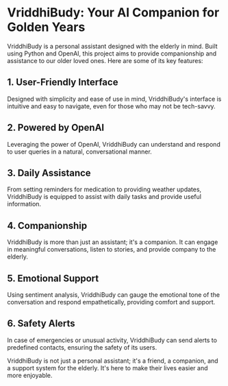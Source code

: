 # VriddhiBudy: Your AI Companion for Golden Years

VriddhiBudy is a personal assistant designed with the elderly in mind. Built using Python and OpenAI, this project aims to provide companionship and assistance to our older loved ones. Here are some of its key features:

## 1. User-Friendly Interface
Designed with simplicity and ease of use in mind, VriddhiBudy's interface is intuitive and easy to navigate, even for those who may not be tech-savvy.

## 2. Powered by OpenAI
Leveraging the power of OpenAI, VriddhiBudy can understand and respond to user queries in a natural, conversational manner.

## 3. Daily Assistance
From setting reminders for medication to providing weather updates, VriddhiBudy is equipped to assist with daily tasks and provide useful information.

## 4. Companionship
VriddhiBudy is more than just an assistant; it's a companion. It can engage in meaningful conversations, listen to stories, and provide company to the elderly.

## 5. Emotional Support
Using sentiment analysis, VriddhiBudy can gauge the emotional tone of the conversation and respond empathetically, providing comfort and support.

## 6. Safety Alerts
In case of emergencies or unusual activity, VriddhiBudy can send alerts to predefined contacts, ensuring the safety of its users.

VriddhiBudy is not just a personal assistant; it's a friend, a companion, and a support system for the elderly. It's here to make their lives easier and more enjoyable.
